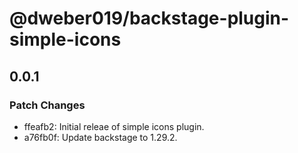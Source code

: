 # @dweber019/backstage-plugin-simple-icons

## 0.0.1

### Patch Changes

- ffeafb2: Initial releae of simple icons plugin.
- a76fb0f: Update backstage to 1.29.2.
